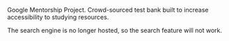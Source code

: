 Google Mentorship Project. Crowd-sourced test bank built to increase accessibility to studying resources.

The search engine is no longer hosted, so the search feature will not work.
